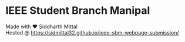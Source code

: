# IEEE Student Branch Manipal
Made with :heart: Siddharth Mittal<br>
Hosted @ https://sidmittal32.github.io/ieee-sbm-webpage-submission/
